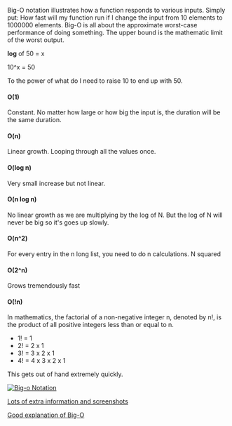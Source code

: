 ﻿Big-O notation illustrates how a function responds to various inputs. Simply put: How fast will my function run if I change the input from 10 elements to 1000000 elements. Big-O is all about the approximate worst-case performance of doing something. The upper bound is the mathematic limit of the worst output. 

**log** of 50 = x

10^x = 50  

To the power of what do I need to raise 10 to end up with 50. 


#### O(1)

Constant. No matter how large or how big the input is, the duration will be the same duration.

#### O(n)

Linear growth. Looping through all the values once. 

#### O(log n)

Very small increase but not linear. 

#### O(n log n)

No linear growth as we are multiplying by the log of N. But the log of N will never be big so it's goes up slowly.

#### O(n^2)

For every entry in the n long list, you need to do n calculations. N squared

#### O(2^n)

Grows tremendously fast

#### O(!n)

In mathematics, the factorial of a non-negative integer n, denoted by n!, is the product of all positive integers less than or equal to n.

* 1! = 1
* 2! = 2 x 1
* 3! = 3 x 2 x 1
* 4! = 4 x 3 x 2 x 1

This gets out of hand extremely quickly. 


[![Big-o Notation](http://bigocheatsheet.com/img/big-o-cheat-sheet-poster.png)](http://bigocheatsheet.com/img/big-o-cheat-sheet-poster.png "Big-o Notation")

[Lots of extra information and screenshots](http://bigocheatsheet.com/?goback=.gde_98713_member_241501229)

[Good explanation of Big-O](https://justin.abrah.ms/computer-science/big-o-notation-explained.html)